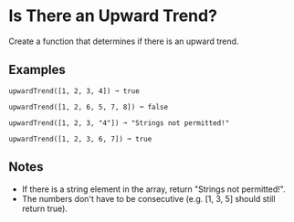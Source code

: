 # Is There an Upward Trend?

Create a function that determines if there is an upward trend.

## Examples

    upwardTrend([1, 2, 3, 4]) ➞ true

    upwardTrend([1, 2, 6, 5, 7, 8]) ➞ false

    upwardTrend([1, 2, 3, "4"]) ➞ "Strings not permitted!"

    upwardTrend([1, 2, 3, 6, 7]) ➞ true

## Notes

- If there is a string element in the array, return "Strings not permitted!".
- The numbers don't have to be consecutive (e.g. [1, 3, 5] should still return true).
